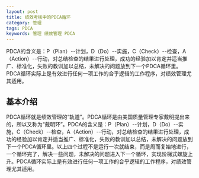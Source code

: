 ```yaml
---
layout: post
title: 绩效考核中的PDCA循环
category: 管理
tags: PDCA
keywords: 管理 绩效管理 PDCA
---
```


PDCA的含义是：P（Plan）--计划，D（Do）--实施，C（Check）--检查，A（Action）--行动，对总结检查的结果进行处理，成功的经验加以肯定并适当推广、标准化，失败的教训加以总结，未解决的问题放到下一个PDCA循环里。PDCA循环实际上是有效进行任何一项工作的合乎逻辑的工作程序，对绩效管理尤其适用。

## 基本介绍
PDCA循环就是绩效管理的“轨道”。PDCA循环是由美国质量管理专家戴明提出来的，所以又称为“戴明环”。PDCA的含义是：P（Plan）--计划，D（Do）--实施，C（Check）--检查，A（Action）--行动，对总结检查的结果进行处理，成功的经验加以肯定并适当推广、标准化，失败的教训加以总结，未解决的问题放到下一个PDCA循环里。以上四个过程不是运行一次就结束，而是周而复始地进行，一个循环完了，解决一些问题，未解决的问题进入下一个循环，实现阶梯式螺旋上升。PDCA循环实际上是有效进行任何一项工作的合乎逻辑的工作程序，对绩效管理尤其适用。